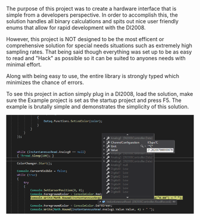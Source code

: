 The purpose of this project was to create a hardware interface that is simple from a developers perspective. 
In order to accomplish this, the solution handles all binary calculations and spits out nice user friendly enums
that allow for rapid development with the DI2008.

However, this project is NOT designed to be the most efficent or comprehensive solution for special needs situations such as extremely high sampling rates. That being said though everything was set up to be as easy to read and "Hack" as possible so it can be suited to anyones needs with minimal effort.

Along with being easy to use, the entire library is strongly typed which minimizes the chance of errors.

To see this project in action simply plug in a DI2008, load the solution, make sure the Example project is set as the startup project and press F5. The example is brutally simple and demonstrates the simplicity of this solution.

![InAction](https://github.com/PeeWee2000/Dataq-DI2008-Controller/blob/master/WorkingExample/DI2008InAction.png)
